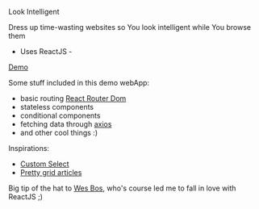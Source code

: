 Look Intelligent

Dress up time-wasting websites so You look intelligent while You browse them

- Uses ReactJS -

[Demo](https://p-syche.github.io/look-intelligent/)

Some stuff included in this demo webApp:
- basic routing [React Router Dom](https://reacttraining.com/react-router/web/example/basic)
- stateless components
- conditional components
- fetching data through [axios](https://github.com/axios/axios)
- and other cool things :)

Inspirations:
- [Custom Select](https://tympanus.net/Development/SelectInspiration/index2.html)
- [Pretty grid articles](https://tympanus.net/Development/AnimatedGridLayout/)

Big tip of the hat to [Wes Bos](http://wesbos.com/courses/), who's course led me to fall in love with ReactJS ;)